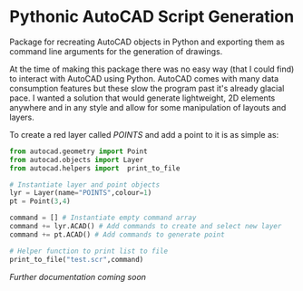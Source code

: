 # Pythonic AutoCAD Script Generation

Package for recreating AutoCAD objects in Python and exporting them as command line arguments for the generation of drawings.

At the time of making this package there was no easy way (that I could find) to interact with AutoCAD using Python. AutoCAD comes with many data consumption features but these slow the program past it's already glacial pace. I wanted a solution that would generate lightweight, 2D elements anywhere and in any style and allow for some manipulation of layouts and layers.

To create a red layer called _POINTS_ and add a point to it is as simple as:

```python
from autocad.geometry import Point
from autocad.objects import Layer
from autocad.helpers import  print_to_file

# Instantiate layer and point objects
lyr = Layer(name="POINTS",colour=1)
pt = Point(3,4)

command = [] # Instantiate empty command array
command += lyr.ACAD() # Add commands to create and select new layer
command += pt.ACAD() # Add commands to generate point

# Helper function to print list to file
print_to_file("test.scr",command)
```

_Further documentation coming soon_
